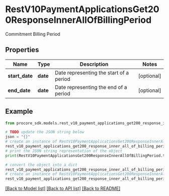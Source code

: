 # RestV10PaymentApplicationsGet200ResponseInnerAllOfBillingPeriod

Commitment Billing Period

## Properties

Name | Type | Description | Notes
------------ | ------------- | ------------- | -------------
**start_date** | **date** | Date representing the start of a period | [optional] 
**end_date** | **date** | Date representing the end of a period | [optional] 

## Example

```python
from procore_sdk.models.rest_v10_payment_applications_get200_response_inner_all_of_billing_period import RestV10PaymentApplicationsGet200ResponseInnerAllOfBillingPeriod

# TODO update the JSON string below
json = "{}"
# create an instance of RestV10PaymentApplicationsGet200ResponseInnerAllOfBillingPeriod from a JSON string
rest_v10_payment_applications_get200_response_inner_all_of_billing_period_instance = RestV10PaymentApplicationsGet200ResponseInnerAllOfBillingPeriod.from_json(json)
# print the JSON string representation of the object
print(RestV10PaymentApplicationsGet200ResponseInnerAllOfBillingPeriod.to_json())

# convert the object into a dict
rest_v10_payment_applications_get200_response_inner_all_of_billing_period_dict = rest_v10_payment_applications_get200_response_inner_all_of_billing_period_instance.to_dict()
# create an instance of RestV10PaymentApplicationsGet200ResponseInnerAllOfBillingPeriod from a dict
rest_v10_payment_applications_get200_response_inner_all_of_billing_period_from_dict = RestV10PaymentApplicationsGet200ResponseInnerAllOfBillingPeriod.from_dict(rest_v10_payment_applications_get200_response_inner_all_of_billing_period_dict)
```
[[Back to Model list]](../README.md#documentation-for-models) [[Back to API list]](../README.md#documentation-for-api-endpoints) [[Back to README]](../README.md)


